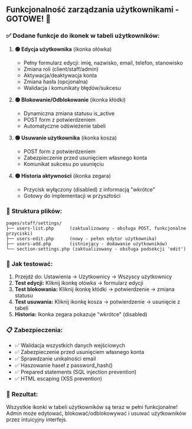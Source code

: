 ## Funkcjonalność zarządzania użytkownikami - GOTOWE! 🎉

### ✅ **Dodane funkcje do ikonek w tabeli użytkowników:**

1. **🟢 Edycja użytkownika** (ikonka ołówka)
   - Pełny formularz edycji: imię, nazwisko, email, telefon, stanowisko
   - Zmiana roli (client/staff/admin) 
   - Aktywacja/deaktywacja konta
   - Zmiana hasła (opcjonalna)
   - Walidacja i komunikaty błędów/sukcesu

2. **🟢 Blokowanie/Odblokowanie** (ikonka kłódki)
   - Dynamiczna zmiana statusu is_active
   - POST form z potwierdzeniem
   - Automatyczne odświeżenie tabeli

3. **🟢 Usuwanie użytkownika** (ikonka kosza)
   - POST form z potwierdzeniem
   - Zabezpieczenie przed usunięciem własnego konta
   - Komunikat sukcesu po usunięciu

4. **🟡 Historia aktywności** (ikonka zegara)
   - Przycisk wyłączony (disabled) z informacją "wkrótce"
   - Gotowy do implementacji w przyszłości

### 🔧 **Struktura plików:**
```
pages/staff/settings/
├── users-list.php      (zaktualizowany - obsługa POST, funkcjonalne przyciski)
├── users-edit.php      (nowy - pełen edytor użytkownika)
├── users-add.php       (istniejący - dodawanie użytkowników)
└── section-settings.php (zaktualizowany - obsługa podsekcji 'edit')
```

### 🧪 **Jak testować:**
1. Przejdź do: Ustawienia → Użytkownicy → Wszyscy użytkownicy
2. **Test edycji:** Kliknij ikonkę ołówka → formularz edycji
3. **Test blokowania:** Kliknij ikonkę kłódki → potwierdzenie → zmiana statusu
4. **Test usuwania:** Kliknij ikonkę kosza → potwierdzenie → usunięcie z tabeli
5. **Historia:** Ikonka zegara pokazuje "wkrótce" (disabled)

### 📋 **Zabezpieczenia:**
- ✅ Walidacja wszystkich danych wejściowych
- ✅ Zabezpieczenie przed usunięciem własnego konta
- ✅ Sprawdzanie unikalności email
- ✅ Haszowanie haseł z password_hash()
- ✅ Prepared statements (SQL injection prevention)
- ✅ HTML escaping (XSS prevention)

### 🎯 **Rezultat:**
Wszystkie ikonki w tabeli użytkowników są teraz w pełni funkcjonalne! 
Admin może edytować, blokować/odblokowywać i usuwać użytkowników przez intuicyjny interfejs.